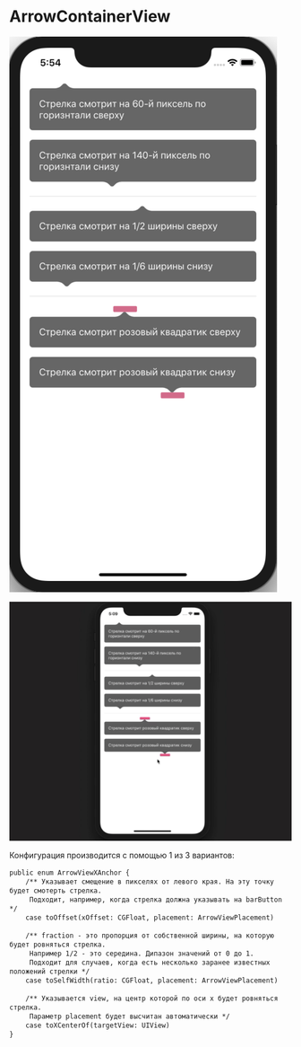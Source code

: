 # ArrowContainerView

![UDF](ArrowDemonstration.png)

![Animated](ArrowDemonstration480.gif)

Конфигурация производится с помощью 1 из 3 вариантов:

```
public enum ArrowViewXAnchor {
    /** Указывает смещение в пикселях от левого края. На эту точку будет смотерть стрелка.
     Подходит, например, когда стрелка должна указывать на barButton */
    case toOffset(xOffset: CGFloat, placement: ArrowViewPlacement)
    
    /** fraction - это пропорция от собственной ширины, на которую будет ровняться стрелка.
     Например 1/2 - это середина. Дипазон значений от 0 до 1.
     Подходит для случаев, когда есть несколько заранее известных положений стрелки */
    case toSelfWidth(ratio: CGFloat, placement: ArrowViewPlacement)
    
    /** Указывается view, на центр которой по оси x будет ровняться стрелка.
     Параметр placement будет высчитан автоматически */
    case toXCenterOf(targetView: UIView)
}
```

